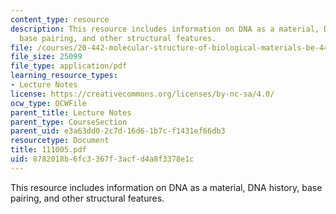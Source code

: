 ```yaml
---
content_type: resource
description: This resource includes information on DNA as a material, DNA history,
  base pairing, and other structural features.
file: /courses/20-442-molecular-structure-of-biological-materials-be-442-fall-2005/8782018b6fc3367f3acfd4a8f3378e1c_111005.pdf
file_size: 25099
file_type: application/pdf
learning_resource_types:
- Lecture Notes
license: https://creativecommons.org/licenses/by-nc-sa/4.0/
ocw_type: OCWFile
parent_title: Lecture Notes
parent_type: CourseSection
parent_uid: e3a63dd0-2c7d-16d6-1b7c-f1431ef66db3
resourcetype: Document
title: 111005.pdf
uid: 8782018b-6fc3-367f-3acf-d4a8f3378e1c
---
```

This resource includes information on DNA as a material, DNA history, base pairing, and other structural features.